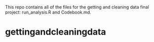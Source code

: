 This repo contains all of the files for the getting and cleaning data final project: run_analysis.R and Codebook.md. 
# gettingandcleaningdata
